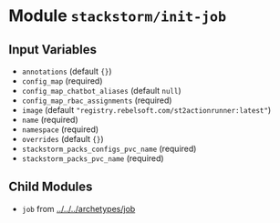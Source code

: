 
# Module `stackstorm/init-job`

## Input Variables
* `annotations` (default `{}`)
* `config_map` (required)
* `config_map_chatbot_aliases` (default `null`)
* `config_map_rbac_assignments` (required)
* `image` (default `"registry.rebelsoft.com/st2actionrunner:latest"`)
* `name` (required)
* `namespace` (required)
* `overrides` (default `{}`)
* `stackstorm_packs_configs_pvc_name` (required)
* `stackstorm_packs_pvc_name` (required)

## Child Modules
* `job` from [../../../archetypes/job](../../../archetypes/job)

